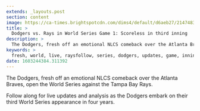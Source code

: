 ```yaml
--- 
extends: _layouts.post 
section: content 
image: https://ca-times.brightspotcdn.com/dims4/default/d6aeb27/2147483647/strip/true/crop/3222x1692+0+0/resize/1200x630!/quality/90/?url=https%3A%2F%2Fcalifornia-times-brightspot.s3.amazonaws.com%2F04%2F12%2F3faf45b641bfa4816a0bbd4192ac%2Fla-photos-1staff-635655-sp-1020-dodgers-rays-series4-wjs.jpg 
title: > 
  Dodgers vs. Rays in World Series Game 1: Scoreless in third inning 
description: > 
  The Dodgers, fresh off an emotional NLCS comeback over the Atlanta Braves, open the World Series against the Tampa Bay Rays.Follow along for live updates and analysis as the Dodgers embark on their third World Series appearance in four years. 
keywords: > 
  fresh, world, live, raysfollow, series, dodgers, updates, game, inning, nlcs, rays, vs, tampa, open, scoreless 
date: 1603244384.311392 
--- 
```

<div><p>The Dodgers, fresh off an emotional NLCS comeback over the Atlanta Braves, open the World Series against the Tampa Bay Rays.</p><p>Follow along for live updates and analysis as the Dodgers embark on their third World Series appearance in four years.</p></div>